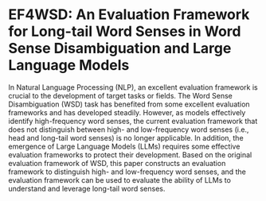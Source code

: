 # EF4WSD: An Evaluation Framework for Long-tail Word Senses in Word Sense Disambiguation and Large Language Models

In Natural Language Processing (NLP), an excellent evaluation framework is crucial to the development of target tasks or fields. The Word Sense Disambiguation (WSD) task has benefited from some excellent evaluation frameworks and has developed steadily. However, as models effectively identify high-frequency word senses, the current evaluation framework that does not distinguish between high- and low-frequency word senses (i.e., head and long-tail word senses) is no longer applicable. In addition, the emergence of Large Language Models (LLMs) requires some effective evaluation frameworks to protect their development. Based on the original evaluation framework of WSD, this paper constructs an evaluation framework to distinguish high- and low-frequency word senses, and the evaluation framework can be used to evaluate the ability of LLMs to understand and leverage long-tail word senses.
